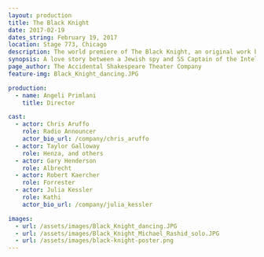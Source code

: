 ```yaml
---
layout: production
title: The Black Knight
date: 2017-02-19
dates_string: February 19, 2017
location: Stage 773, Chicago
description: The world premiere of The Black Knight, an original work by the Accidental Shakespeare Theater Company's Artistic Director, Angeli Primlani.
synopsis: A love story between a Jewish spy and SS Captain of the Intelligence Division set in Prague during the height of the Nazi occupation during World War II. This world premiere play by Angeli Primlani was performed as a staged reading.
page_author: The Accidental Shakespeare Theater Company
feature-img: Black_Knight_dancing.JPG

production:
  - name: Angeli Primlani
    title: Director

cast:
  - actor: Chris Aruffo
    role: Radio Announcer
    actor_bio_url: /company/chris_aruffo
  - actor: Taylor Galloway
    role: Henza, and others
  - actor: Gary Henderson
    role: Albrecht
  - actor: Robert Kaercher
    role: Forrester
  - actor: Julia Kessler
    role: Kathi
    actor_bio_url: /company/julia_kessler

images:
  - url: /assets/images/Black_Knight_dancing.JPG
  - url: /assets/images/Black_Knight_Michael_Rashid_solo.JPG
  - url: /assets/images/black-knight-poster.png
---
```

